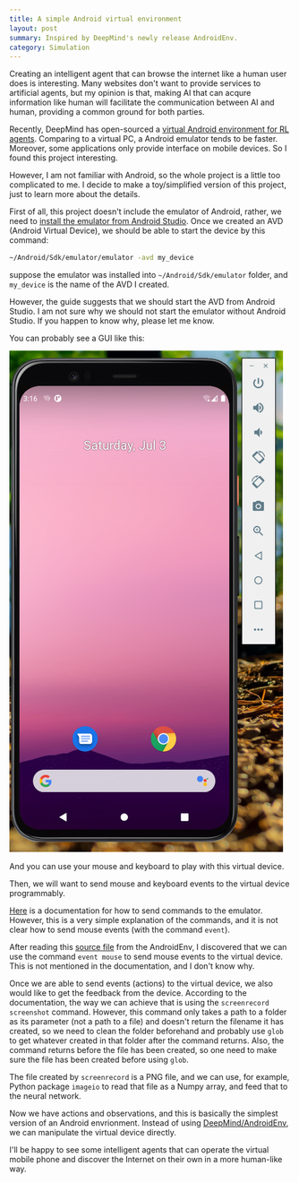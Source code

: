 ```yaml
---
title: A simple Android virtual environment
layout: post
summary: Inspired by DeepMind's newly release AndroidEnv.
category: Simulation
---
```


Creating an intelligent agent that can browse the internet like a human user does is interesting.
Many websites don't want to provide services to artificial agents, but my opinion is that, making AI that can acqure information like human will facilitate the communication between AI and human, providing a common ground for both parties.

Recently, DeepMind has open-sourced a [virtual Android environment for RL agents](https://github.com/deepmind/android_env/).
Comparing to a virtual PC, a Android emulator tends to be faster.
Moreover, some applications only provide interface on mobile devices.
So I found this project interesting.

However, I am not familiar with Android, so the whole project is a little too complicated to me.
I decide to make a toy/simplified version of this project, just to learn more about the details.

First of all, this project doesn't include the emulator of Android, rather, we need to [install the emulator from Android Studio](https://github.com/deepmind/android_env/blob/main/docs/emulator_guide.md).
Once we created an AVD (Android Virtual Device), we should be able to start the device by this command:

```bash
~/Android/Sdk/emulator/emulator -avd my_device
```
suppose the emulator was installed into `~/Android/Sdk/emulator` folder, and `my_device` is the name of the AVD I created.

However, the guide suggests that we should start the AVD from Android Studio. I am not sure why we should not start the emulator without Android Studio.
If you happen to know why, please let me know.

You can probably see a GUI like this:

![avd](/images/2021-07-03-simple-android-env/avd.png)

And you can use your mouse and keyboard to play with this virtual device.

Then, we will want to send mouse and keyboard events to the virtual device programmably.

[Here](https://developer.android.com/studio/run/emulator-console) is a documentation for how to send commands to the emulator. 
However, this is a very simple explanation of the commands, and it is not clear how to send mouse events (with the command `event`).

After reading this [source file](https://github.com/deepmind/android_env/blob/main/android_env/components/emulator_console.py#L244) from the AndroidEnv, I discovered that we can use the command `event mouse` to send mouse events to the virtual device.
This is not mentioned in the documentation, and I don't know why.

Once we are able to send events (actions) to the virtual device, we also would like to get the feedback from the device.
According to the documentation, the way we can achieve that is using the `screenrecord screenshot` command.
However, this command only takes a path to a folder as its parameter (not a path to a file) and doesn't return the filename it has created, so we need to clean the folder beforehand and probably use `glob` to get whatever created in that folder after the command returns.
Also, the command returns before the file has been created, so one need to make sure the file has been created before using `glob`.

The file created by `screenrecord` is a PNG file, and we can use, for example, Python package `imageio` to read that file as a Numpy array, and feed that to the neural network.

Now we have actions and observations, and this is basically the simplest version of an Android envrionment.
Instead of using [DeepMind/AndroidEnv](https://github.com/deepmind/android_env/), we can manipulate the virtual device directly.

I'll be happy to see some intelligent agents that can operate the virtual mobile phone and discover the Internet on their own in a more human-like way.
